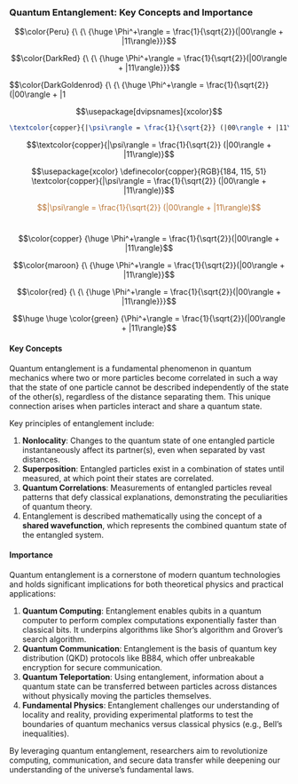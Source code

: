 
### Quantum Entanglement: Key Concepts and Importance

$$\color{Peru} {\ {\ {\huge \Phi^+\rangle = \frac{1}{\sqrt{2}}(|00\rangle + |11\rangle}}}$$


$$\color{DarkRed} {\ {\ {\huge \Phi^+\rangle = \frac{1}{\sqrt{2}}(|00\rangle + |11\rangle}}}$$

$$\color{DarkGoldenrod} {\ {\ {\huge \Phi^+\rangle = \frac{1}{\sqrt{2}}(|00\rangle + |1

$$\usepackage[dvipsnames]{xcolor}$$

```latex
\textcolor{copper}{|\psi\rangle = \frac{1}{\sqrt{2}} (|00\rangle + |11\rangle)}
```


$$\textcolor{copper}{|\psi\rangle = \frac{1}{\sqrt{2}} (|00\rangle + |11\rangle)}$$


$$\usepackage{xcolor}
\definecolor{copper}{RGB}{184, 115, 51}
\textcolor{copper}{|\psi\rangle = \frac{1}{\sqrt{2}} (|00\rangle + |11\rangle)}$$

<span style="color: rgb(184, 115, 51);">$$|\psi\rangle = \frac{1}{\sqrt{2}} (|00\rangle + |11\rangle)$$</span>



#


$$\color{copper} {\huge \Phi^+\rangle = \frac{1}{\sqrt{2}}(|00\rangle + |11\rangle}$$


$$\color{maroon} {\ {\huge \Phi^+\rangle = \frac{1}{\sqrt{2}}(|00\rangle + |11\rangle}}$$

$$\color{red} {\ {\ {\huge \Phi^+\rangle = \frac{1}{\sqrt{2}}(|00\rangle + |11\rangle}}}$$


$$\huge \huge \color{green} {\Phi^+\rangle = \frac{1}{\sqrt{2}}(|00\rangle + |11\rangle}$$  


  

#### Key Concepts  

Quantum entanglement is a fundamental phenomenon in quantum mechanics where two or more particles become correlated in such a way that the state of one particle cannot be described independently of the state of the other(s), regardless of the distance separating them. This unique connection arises when particles interact and share a quantum state.


Key principles of entanglement include:  

1. **Nonlocality**: Changes to the quantum state of one entangled particle instantaneously affect its partner(s), even when separated by vast distances.  
2. **Superposition**: Entangled particles exist in a combination of states until measured, at which point their states are correlated.  
3. **Quantum Correlations**: Measurements of entangled particles reveal patterns that defy classical explanations, demonstrating the peculiarities of quantum theory.
4. Entanglement is described mathematically using the concept of a **shared wavefunction**, which represents the combined quantum state of the entangled system.  


#### Importance  
Quantum entanglement is a cornerstone of modern quantum technologies and holds significant implications for both theoretical physics and practical applications:  

1. **Quantum Computing**: Entanglement enables qubits in a quantum computer to perform complex computations exponentially faster than classical bits. It underpins algorithms like Shor’s algorithm and Grover’s search algorithm.  
2. **Quantum Communication**: Entanglement is the basis of quantum key distribution (QKD) protocols like BB84, which offer unbreakable encryption for secure communication.  
3. **Quantum Teleportation**: Using entanglement, information about a quantum state can be transferred between particles across distances without physically moving the particles themselves.  
4. **Fundamental Physics**: Entanglement challenges our understanding of locality and reality, providing experimental platforms to test the boundaries of quantum mechanics versus classical physics (e.g., Bell’s inequalities).  

By leveraging quantum entanglement, researchers aim to revolutionize computing, communication, and secure data transfer while deepening our understanding of the universe’s fundamental laws.




